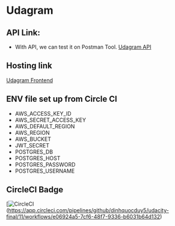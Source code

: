 # Udagram

## API Link:

- With API, we can test it on Postman Tool.
  [Udagram API ](http://udacity-api-env.eba-auzn6pay.us-east-1.elasticbeanstalk.com//api/v0)

## Hosting link

[Udagram Frontend](http://myappudacity.s3-website-us-east-1.amazonaws.com/)

## ENV file set up from Circle CI

- AWS_ACCESS_KEY_ID
- AWS_SECRET_ACCESS_KEY
- AWS_DEFAULT_REGION
- AWS_REGION
- AWS_BUCKET
- JWT_SECRET
- POSTGRES_DB
- POSTGRES_HOST
- POSTGRES_PASSWORD
- POSTGRES_USERNAME

## CircleCI Badge

[![CircleCI](https://app.circleci.com/pipelines/github/dinhquocduy5/udacity-final/11)(https://app.circleci.com/pipelines/github/dinhquocduy5/udacity-final/11/workflows/e06924a5-7cf6-48f7-9336-b6031b64d132)
